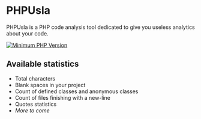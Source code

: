 # PHPUsla

PHPUsla is a PHP code analysis tool dedicated to give you useless analytics about your code.

[![Minimum PHP Version](https://img.shields.io/badge/php-%3E%3D%208.0-8892BF.svg?style=flat-square)](https://php.net/)

## Available statistics

- Total characters
- Blank spaces in your project
- Count of defined classes and anonymous classes
- Count of files finishing with a new-line
- Quotes statistics
- _More to come_
